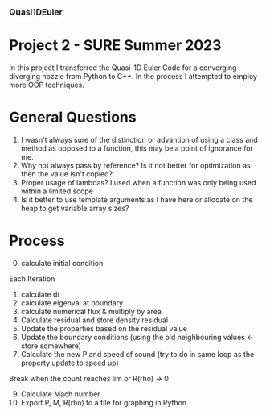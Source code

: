 ### Quasi1DEuler
# Project 2 - SURE Summer 2023

In this project I transferred the Quasi-1D Euler Code for a converging-diverging nozzle from Python to C++. In the process I attempted to employ more OOP techniques.

# General Questions
1. I wasn't always sure of the distinction or advantion of using a class and method as opposed to a function, this may be a point of ignorance for me.
2. Why not always pass by reference? Is it not better for optimization as then the value isn't copied?
3. Proper usage of lambdas? I used when a function was only being used within a limited scope
4. Is it better to use template arguments as I have here or allocate on the heap to get variable array sizes?


# Process
0. calculate initial condition

Each Iteration
1. calculate dt
2. calculate eigenval at boundary
3. calculate numerical flux & multiply by area 
4. Calculate residual and store density residual
5. Update the properties based on the residual value
6. Update the boundary conditions (using the old neighbouring values <- store somewhere)
7. Calculate the new P and speed of sound (try to do in same loop as the property update to speed up)

Break when the count reaches lim or R(rho) -> 0

9. Calculate Mach number 
10. Export P, M, R(rho) to a file for graphing in Python
